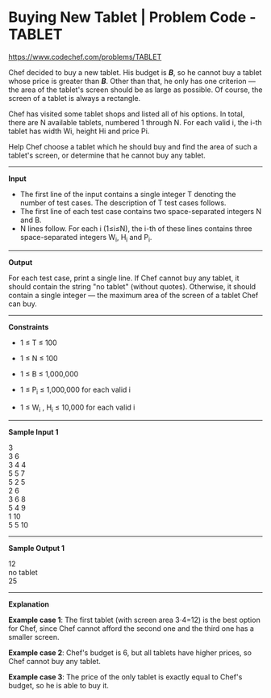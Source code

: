 # Buying New Tablet |  Problem Code - TABLET

https://www.codechef.com/problems/TABLET

Chef decided to buy a new tablet. His budget is ***B***, so he cannot buy a tablet whose price is greater than ***B***. Other than that, he only has one criterion — the area of the tablet's screen should be as large as possible. Of course, the screen of a tablet is always a rectangle.

Chef has visited some tablet shops and listed all of his options. In total, there are N available tablets, numbered 1 through N. For each valid i, the i-th tablet has width Wi, height Hi and price Pi.

Help Chef choose a tablet which he should buy and find the area of such a tablet's screen, or determine that he cannot buy any tablet.

***

**Input**

* The first line of the input contains a single integer T denoting the number of test cases. The description of T test cases follows.
* The first line of each test case contains two space-separated integers N and B.
* N lines follow. For each i (1≤i≤N), the i-th of these lines contains three space-separated integers W<sub>i</sub>, H<sub>i</sub> and P<sub>i</sub>.

***

**Output**

For each test case, print a single line. If Chef cannot buy any tablet, it should contain the string "no tablet" (without quotes). Otherwise, it should contain a single integer — the maximum area of the screen of a tablet Chef can buy.

***

**Constraints**

* 1 ≤ T ≤ 100  

* 1 ≤ N ≤ 100  

* 1 ≤ B ≤ 1,000,000  

* 1 ≤ P<sub>i</sub> ≤ 1,000,000 for each valid i  

* 1 ≤ W<sub>i</sub> , H<sub>i</sub> ≤ 10,000 for each valid i  

***

**Sample Input 1**

3  
3 6  
3 4 4  
5 5 7  
5 2 5  
2 6  
3 6 8  
5 4 9  
1 10  
5 5 10  

***

**Sample Output 1**

12  
no tablet  
25  

***

**Explanation**

**Example case 1**: The first tablet (with screen area 3⋅4=12) is the best option for Chef, since Chef cannot afford the second one and the third one has a smaller screen.

**Example case 2**: Chef's budget is 6, but all tablets have higher prices, so Chef cannot buy any tablet.

**Example case 3**: The price of the only tablet is exactly equal to Chef's budget, so he is able to buy it.
